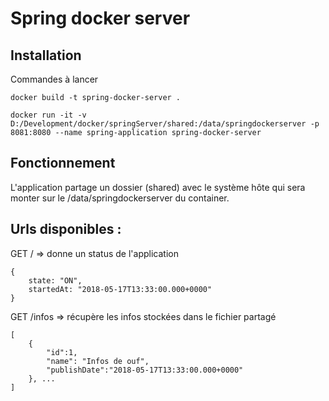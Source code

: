 # Spring docker server

## Installation

Commandes à lancer
```
docker build -t spring-docker-server .

docker run -it -v D:/Development/docker/springServer/shared:/data/springdockerserver -p 8081:8080 --name spring-application spring-docker-server
```

## Fonctionnement

L'application partage un dossier (shared) avec le système hôte qui sera monter sur le /data/springdockerserver du container.

## Urls disponibles : 
GET / => donne un status de l'application

    {
        state: "ON",
        startedAt: "2018-05-17T13:33:00.000+0000"
    }

GET /infos => récupère les infos stockées dans le fichier partagé

    [
        {
            "id":1,
            "name": "Infos de ouf",
            "publishDate":"2018-05-17T13:33:00.000+0000"
        }, ...
    ]